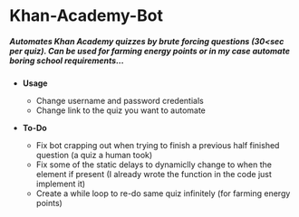 # Khan-Academy-Bot
##### Automates Khan Academy quizzes by brute forcing questions (30<sec per quiz). Can be used for farming energy points or in my case automate boring school requirements...

- **Usage**
   - Change username and password credentials
   - Change link to the quiz you want to automate
   
- **To-Do**
  - Fix bot crapping out when trying to finish a previous half finished question (a quiz a human took)
  - Fix some of the static delays to dynamiclly change to when the element if present (I already wrote the function in the code just implement it)
  - Create a while loop to re-do same quiz infinitely (for farming energy points)

